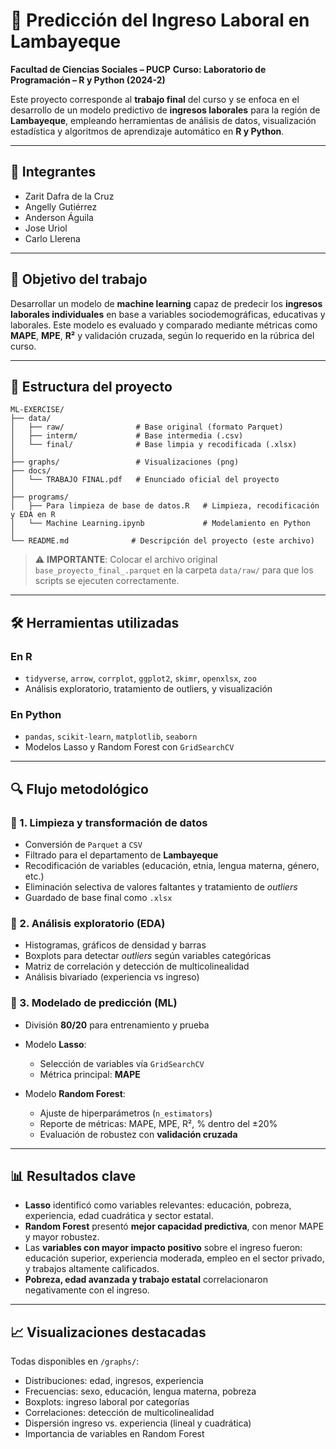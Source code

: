 # 🧠 Predicción del Ingreso Laboral en Lambayeque

**Facultad de Ciencias Sociales – PUCP**
**Curso: Laboratorio de Programación – R y Python (2024-2)**

Este proyecto corresponde al **trabajo final** del curso y se enfoca en el desarrollo de un modelo predictivo de **ingresos laborales** para la región de **Lambayeque**, empleando herramientas de análisis de datos, visualización estadística y algoritmos de aprendizaje automático en **R y Python**.

---

## 👥 Integrantes

* Zarit Dafra de la Cruz 
* Angelly Gutiérrez 
* Anderson Águila 
* Jose Uriol 
* Carlo Llerena 

---

## 🎯 Objetivo del trabajo

Desarrollar un modelo de **machine learning** capaz de predecir los **ingresos laborales individuales** en base a variables sociodemográficas, educativas y laborales. Este modelo es evaluado y comparado mediante métricas como **MAPE**, **MPE**, **R²** y validación cruzada, según lo requerido en la rúbrica del curso.

---

## 🧱 Estructura del proyecto

```
ML-EXERCISE/
├── data/
│   ├── raw/                # Base original (formato Parquet)
│   ├── interm/             # Base intermedia (.csv)
│   └── final/              # Base limpia y recodificada (.xlsx)
│
├── graphs/                 # Visualizaciones (png)
├── docs/
│   └── TRABAJO FINAL.pdf   # Enunciado oficial del proyecto
│
├── programs/
│   ├── Para limpieza de base de datos.R   # Limpieza, recodificación y EDA en R
│   └── Machine Learning.ipynb             # Modelamiento en Python
│
└── README.md              # Descripción del proyecto (este archivo)
```

> ⚠️ **IMPORTANTE**: Colocar el archivo original `base_proyecto_final_.parquet` en la carpeta `data/raw/` para que los scripts se ejecuten correctamente.

---

## 🛠️ Herramientas utilizadas

### En R

* `tidyverse`, `arrow`, `corrplot`, `ggplot2`, `skimr`, `openxlsx`, `zoo`
* Análisis exploratorio, tratamiento de outliers, y visualización

### En Python

* `pandas`, `scikit-learn`, `matplotlib`, `seaborn`
* Modelos Lasso y Random Forest con `GridSearchCV`

---

## 🔍 Flujo metodológico

### 🔹 1. Limpieza y transformación de datos

* Conversión de `Parquet` a `CSV`
* Filtrado para el departamento de **Lambayeque**
* Recodificación de variables (educación, etnia, lengua materna, género, etc.)
* Eliminación selectiva de valores faltantes y tratamiento de *outliers*
* Guardado de base final como `.xlsx`

### 🔹 2. Análisis exploratorio (EDA)

* Histogramas, gráficos de densidad y barras
* Boxplots para detectar *outliers* según variables categóricas
* Matriz de correlación y detección de multicolinealidad
* Análisis bivariado (experiencia vs ingreso)

### 🔹 3. Modelado de predicción (ML)

* División **80/20** para entrenamiento y prueba
* Modelo **Lasso**:

  * Selección de variables vía `GridSearchCV`
  * Métrica principal: **MAPE**
* Modelo **Random Forest**:

  * Ajuste de hiperparámetros (`n_estimators`)
  * Reporte de métricas: MAPE, MPE, R², % dentro del ±20%
  * Evaluación de robustez con **validación cruzada**

---

## 📊 Resultados clave

* **Lasso** identificó como variables relevantes: educación, pobreza, experiencia, edad cuadrática y sector estatal.
* **Random Forest** presentó **mejor capacidad predictiva**, con menor MAPE y mayor robustez.
* Las **variables con mayor impacto positivo** sobre el ingreso fueron: educación superior, experiencia moderada, empleo en el sector privado, y trabajos altamente calificados.
* **Pobreza, edad avanzada y trabajo estatal** correlacionaron negativamente con el ingreso.

---

## 📈 Visualizaciones destacadas

Todas disponibles en `/graphs/`:

* Distribuciones: edad, ingresos, experiencia
* Frecuencias: sexo, educación, lengua materna, pobreza
* Boxplots: ingreso laboral por categorías
* Correlaciones: detección de multicolinealidad
* Dispersión ingreso vs. experiencia (lineal y cuadrática)
* Importancia de variables en Random Forest


